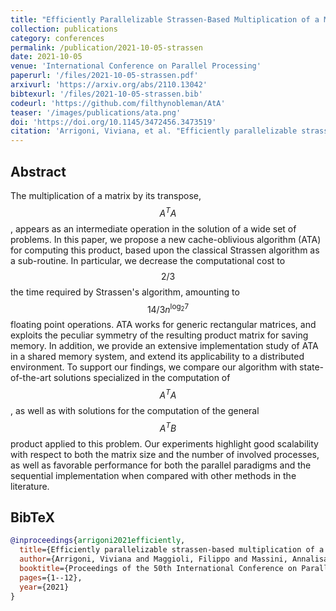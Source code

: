 ```yaml
---
title: "Efficiently Parallelizable Strassen-Based Multiplication of a Matrix by its Transpose"
collection: publications
category: conferences
permalink: /publication/2021-10-05-strassen
date: 2021-10-05
venue: 'International Conference on Parallel Processing'
paperurl: '/files/2021-10-05-strassen.pdf'
arxivurl: 'https://arxiv.org/abs/2110.13042'
bibtexurl: '/files/2021-10-05-strassen.bib'
codeurl: 'https://github.com/filthynobleman/AtA'
teaser: '/images/publications/ata.png'
doi: 'https://doi.org/10.1145/3472456.3473519'
citation: 'Arrigoni, Viviana, et al. "Efficiently parallelizable strassen-based multiplication of a matrix by its transpose." <i>Proceedings of the 50th International Conference on Parallel Processing.</i> 2021.'
---
```


## Abstract
The multiplication of a matrix by its transpose, $$A^TA$$, appears as an intermediate operation in the solution of a wide set of problems. In this paper, we propose a new cache-oblivious algorithm (ATA) for computing this product, based upon the classical Strassen algorithm as a sub-routine. In particular, we decrease the computational cost to $$2/3$$ the time required by Strassen's algorithm, amounting to $$14/3n^{\mathrm{log}_2 7}$$ floating point operations. ATA works for generic rectangular matrices, and exploits the peculiar symmetry of the resulting product matrix for saving memory. In addition, we provide an extensive implementation study of ATA in a shared memory system, and extend its applicability to a distributed environment. To support our findings, we compare our algorithm with state-of-the-art solutions specialized in the computation of $$A^TA$$, as well as with solutions for the computation of the general $$A^TB$$ product applied to this problem. Our experiments highlight good scalability with respect to both the matrix size and the number of involved processes, as well as favorable performance for both the parallel paradigms and the sequential implementation when compared with other methods in the literature.


## BibTeX
```bibtex
@inproceedings{arrigoni2021efficiently,
  title={Efficiently parallelizable strassen-based multiplication of a matrix by its transpose},
  author={Arrigoni, Viviana and Maggioli, Filippo and Massini, Annalisa and Rodol{\`a}, Emanuele},
  booktitle={Proceedings of the 50th International Conference on Parallel Processing},
  pages={1--12},
  year={2021}
}
```